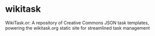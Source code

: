 # wikitask
WikiTask.or: A repository of Creative Commons JSON task templates, powering the wikitask.org static site for streamlined task management
